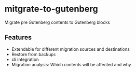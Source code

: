 # mitgrate-to-gutenberg
Migrate pre Gutenberg contents to Gutenberg blocks

## Features

 - Extendable for different migration sources and destinations
 - Restore from backups
 - cli integration
 - Migration analysis: Which contents will be affected and why